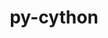 ---
title: "py-cython"
layout: cache
categories: [package, develop-2024-02-25]
meta: {"versions": ["0.29.36", "3.0.5", "3.0.8"], "compilers": ["apple-clang@=15.0.0", "cce@=15.0.1", "gcc@=11.1.0", "gcc@=11.4.0", "gcc@=12.3.0", "gcc@=7.3.1", "gcc@=7.5.0", "gcc@=9.4.0", "oneapi@=2024.0.0"], "oss": ["amzn2", "rhel8", "ubuntu18.04", "ubuntu20.04", "ubuntu22.04", "ventura"], "platforms": ["darwin", "linux"], "targets": ["aarch64", "neoverse_n1", "neoverse_v1", "neoverse_v2", "ppc64le", "x86_64_v3", "zen4"], "stacks": ["aws-isc", "aws-isc-aarch64", "data-vis-sdk", "e4s", "e4s-cray-rhel", "e4s-neoverse-v2", "e4s-neoverse_v1", "e4s-oneapi", "e4s-power", "e4s-rocm-external", "ml-darwin-aarch64-mps", "ml-linux-x86_64-cpu", "ml-linux-x86_64-cuda", "ml-linux-x86_64-rocm", "radiuss", "root", "tutorial"], "num_specs": 58, "num_specs_by_stack": {"ml-darwin-aarch64-mps": 4, "root": 58, "aws-isc-aarch64": 2, "aws-isc": 1, "e4s-cray-rhel": 2, "radiuss": 2, "e4s-neoverse_v1": 7, "e4s-power": 7, "data-vis-sdk": 4, "e4s": 9, "e4s-rocm-external": 1, "e4s-neoverse-v2": 7, "ml-linux-x86_64-cpu": 5, "ml-linux-x86_64-cuda": 5, "ml-linux-x86_64-rocm": 5, "tutorial": 1, "e4s-oneapi": 7}}
spec_details: [{"hash": "anztfzfnjv7ruf7elusb7syg33w3tcmn", "compiler": "apple-clang@=15.0.0", "versions": ["0.29.36"], "os": "ventura", "platform": "darwin", "target": "aarch64", "variants": ["build_system=python_pip", "patches=c4369ad"], "stacks": ["ml-darwin-aarch64-mps", "root"], "size": "-", "tarball": "https://binaries.spack.io/develop-2024-02-25/build_cache/darwin-ventura-aarch64/apple-clang-15.0.0/py-cython-0.29.36/darwin-ventura-aarch64-apple-clang-15.0.0-py-cython-0.29.36-anztfzfnjv7ruf7elusb7syg33w3tcmn.spack"}, {"hash": "huczg4manku7hiw7cmxzyk2du4teh5vu", "compiler": "apple-clang@=15.0.0", "versions": ["3.0.8"], "os": "ventura", "platform": "darwin", "target": "aarch64", "variants": ["build_system=python_pip"], "stacks": ["ml-darwin-aarch64-mps", "root"], "size": "-", "tarball": "https://binaries.spack.io/develop-2024-02-25/build_cache/darwin-ventura-aarch64/apple-clang-15.0.0/py-cython-3.0.8/darwin-ventura-aarch64-apple-clang-15.0.0-py-cython-3.0.8-huczg4manku7hiw7cmxzyk2du4teh5vu.spack"}, {"hash": "vtsln6gmaaxy4jebin5mbpq4d6otxvae", "compiler": "apple-clang@=15.0.0", "versions": ["0.29.36"], "os": "ventura", "platform": "darwin", "target": "aarch64", "variants": ["build_system=python_pip", "patches=c4369ad"], "stacks": ["ml-darwin-aarch64-mps", "root"], "size": "-", "tarball": "https://binaries.spack.io/develop-2024-02-25/build_cache/darwin-ventura-aarch64/apple-clang-15.0.0/py-cython-0.29.36/darwin-ventura-aarch64-apple-clang-15.0.0-py-cython-0.29.36-vtsln6gmaaxy4jebin5mbpq4d6otxvae.spack"}, {"hash": "ntoal54qdnwvs3fjcoupvsflqfudv334", "compiler": "apple-clang@=15.0.0", "versions": ["3.0.8"], "os": "ventura", "platform": "darwin", "target": "aarch64", "variants": ["build_system=python_pip"], "stacks": ["ml-darwin-aarch64-mps", "root"], "size": "-", "tarball": "https://binaries.spack.io/develop-2024-02-25/build_cache/darwin-ventura-aarch64/apple-clang-15.0.0/py-cython-3.0.8/darwin-ventura-aarch64-apple-clang-15.0.0-py-cython-3.0.8-ntoal54qdnwvs3fjcoupvsflqfudv334.spack"}, {"hash": "ajcl3lvi6jy7fm4g6ykh3tc4xedie7f4", "compiler": "gcc@=7.3.1", "versions": ["0.29.36"], "os": "amzn2", "platform": "linux", "target": "aarch64", "variants": ["build_system=python_pip", "patches=c4369ad"], "stacks": ["root", "aws-isc-aarch64"], "size": "-", "tarball": "https://binaries.spack.io/develop-2024-02-25/build_cache/linux-amzn2-aarch64/gcc-7.3.1/py-cython-0.29.36/linux-amzn2-aarch64-gcc-7.3.1-py-cython-0.29.36-ajcl3lvi6jy7fm4g6ykh3tc4xedie7f4.spack"}, {"hash": "fvjkdk5v4unwsg2vnqytdcsblldk3qji", "compiler": "gcc@=7.3.1", "versions": ["0.29.36"], "os": "amzn2", "platform": "linux", "target": "neoverse_n1", "variants": ["build_system=python_pip", "patches=c4369ad"], "stacks": ["root", "aws-isc-aarch64"], "size": "-", "tarball": "https://binaries.spack.io/develop-2024-02-25/build_cache/linux-amzn2-neoverse_n1/gcc-7.3.1/py-cython-0.29.36/linux-amzn2-neoverse_n1-gcc-7.3.1-py-cython-0.29.36-fvjkdk5v4unwsg2vnqytdcsblldk3qji.spack"}, {"hash": "nvgrhmiry6vjpkdhsabv645uhltl7bx3", "compiler": "gcc@=7.3.1", "versions": ["0.29.36"], "os": "amzn2", "platform": "linux", "target": "x86_64_v3", "variants": ["build_system=python_pip", "patches=c4369ad"], "stacks": ["aws-isc", "root"], "size": "-", "tarball": "https://binaries.spack.io/develop-2024-02-25/build_cache/linux-amzn2-x86_64_v3/gcc-7.3.1/py-cython-0.29.36/linux-amzn2-x86_64_v3-gcc-7.3.1-py-cython-0.29.36-nvgrhmiry6vjpkdhsabv645uhltl7bx3.spack"}, {"hash": "zdnmd3cfk7n6d2gvkkmtfq4xutmlffh3", "compiler": "cce@=15.0.1", "versions": ["0.29.36"], "os": "rhel8", "platform": "linux", "target": "zen4", "variants": ["build_system=python_pip", "patches=c4369ad"], "stacks": ["e4s-cray-rhel", "root"], "size": "-", "tarball": "https://binaries.spack.io/develop-2024-02-25/build_cache/linux-rhel8-zen4/cce-15.0.1/py-cython-0.29.36/linux-rhel8-zen4-cce-15.0.1-py-cython-0.29.36-zdnmd3cfk7n6d2gvkkmtfq4xutmlffh3.spack"}, {"hash": "wz7ajiup6c6xmg246vdrpx3xtg6grgrj", "compiler": "cce@=15.0.1", "versions": ["3.0.8"], "os": "rhel8", "platform": "linux", "target": "zen4", "variants": ["build_system=python_pip"], "stacks": ["e4s-cray-rhel", "root"], "size": "-", "tarball": "https://binaries.spack.io/develop-2024-02-25/build_cache/linux-rhel8-zen4/cce-15.0.1/py-cython-3.0.8/linux-rhel8-zen4-cce-15.0.1-py-cython-3.0.8-wz7ajiup6c6xmg246vdrpx3xtg6grgrj.spack"}, {"hash": "aeaaef63meqibxgmggg2wvyhu6j3blku", "compiler": "gcc@=7.5.0", "versions": ["0.29.36"], "os": "ubuntu18.04", "platform": "linux", "target": "x86_64_v3", "variants": ["build_system=python_pip", "patches=c4369ad"], "stacks": ["root", "radiuss"], "size": "-", "tarball": "https://binaries.spack.io/develop-2024-02-25/build_cache/linux-ubuntu18.04-x86_64_v3/gcc-7.5.0/py-cython-0.29.36/linux-ubuntu18.04-x86_64_v3-gcc-7.5.0-py-cython-0.29.36-aeaaef63meqibxgmggg2wvyhu6j3blku.spack"}, {"hash": "abcpasnwpalawhu5gaoc7dsqgqkhgtoy", "compiler": "gcc@=7.5.0", "versions": ["0.29.36"], "os": "ubuntu18.04", "platform": "linux", "target": "x86_64_v3", "variants": ["build_system=python_pip", "patches=c4369ad"], "stacks": ["root", "radiuss"], "size": "-", "tarball": "https://binaries.spack.io/develop-2024-02-25/build_cache/linux-ubuntu18.04-x86_64_v3/gcc-7.5.0/py-cython-0.29.36/linux-ubuntu18.04-x86_64_v3-gcc-7.5.0-py-cython-0.29.36-abcpasnwpalawhu5gaoc7dsqgqkhgtoy.spack"}, {"hash": "yy3avchtlotcczoxenit2tnmfj5nl3ck", "compiler": "gcc@=11.4.0", "versions": ["0.29.36"], "os": "ubuntu20.04", "platform": "linux", "target": "neoverse_v1", "variants": ["build_system=python_pip", "patches=c4369ad"], "stacks": ["e4s-neoverse_v1", "root"], "size": "-", "tarball": "https://binaries.spack.io/develop-2024-02-25/build_cache/linux-ubuntu20.04-neoverse_v1/gcc-11.4.0/py-cython-0.29.36/linux-ubuntu20.04-neoverse_v1-gcc-11.4.0-py-cython-0.29.36-yy3avchtlotcczoxenit2tnmfj5nl3ck.spack"}, {"hash": "mtf6ixluaqdg2q6e47ma2pgyf2aisng6", "compiler": "gcc@=11.4.0", "versions": ["3.0.8"], "os": "ubuntu20.04", "platform": "linux", "target": "neoverse_v1", "variants": ["build_system=python_pip"], "stacks": ["e4s-neoverse_v1", "root"], "size": "-", "tarball": "https://binaries.spack.io/develop-2024-02-25/build_cache/linux-ubuntu20.04-neoverse_v1/gcc-11.4.0/py-cython-3.0.8/linux-ubuntu20.04-neoverse_v1-gcc-11.4.0-py-cython-3.0.8-mtf6ixluaqdg2q6e47ma2pgyf2aisng6.spack"}, {"hash": "okd2slt4efvtorejjsz34vkakzf65aph", "compiler": "gcc@=11.4.0", "versions": ["0.29.36"], "os": "ubuntu20.04", "platform": "linux", "target": "neoverse_v1", "variants": ["build_system=python_pip", "patches=c4369ad"], "stacks": ["e4s-neoverse_v1", "root"], "size": "-", "tarball": "https://binaries.spack.io/develop-2024-02-25/build_cache/linux-ubuntu20.04-neoverse_v1/gcc-11.4.0/py-cython-0.29.36/linux-ubuntu20.04-neoverse_v1-gcc-11.4.0-py-cython-0.29.36-okd2slt4efvtorejjsz34vkakzf65aph.spack"}, {"hash": "puvnvjx7wbakgpcy56g6llj6pwiwrp3t", "compiler": "gcc@=11.4.0", "versions": ["3.0.8"], "os": "ubuntu20.04", "platform": "linux", "target": "neoverse_v1", "variants": ["build_system=python_pip"], "stacks": ["e4s-neoverse_v1", "root"], "size": "-", "tarball": "https://binaries.spack.io/develop-2024-02-25/build_cache/linux-ubuntu20.04-neoverse_v1/gcc-11.4.0/py-cython-3.0.8/linux-ubuntu20.04-neoverse_v1-gcc-11.4.0-py-cython-3.0.8-puvnvjx7wbakgpcy56g6llj6pwiwrp3t.spack"}, {"hash": "xwgbfne65pthr3zdxu7ywjhbr7j33tuc", "compiler": "gcc@=11.4.0", "versions": ["3.0.8"], "os": "ubuntu20.04", "platform": "linux", "target": "neoverse_v1", "variants": ["build_system=python_pip"], "stacks": ["e4s-neoverse_v1", "root"], "size": "-", "tarball": "https://binaries.spack.io/develop-2024-02-25/build_cache/linux-ubuntu20.04-neoverse_v1/gcc-11.4.0/py-cython-3.0.8/linux-ubuntu20.04-neoverse_v1-gcc-11.4.0-py-cython-3.0.8-xwgbfne65pthr3zdxu7ywjhbr7j33tuc.spack"}, {"hash": "v6bck64kvjcezblzlzdkwvovk5dmzgo3", "compiler": "gcc@=11.4.0", "versions": ["0.29.36"], "os": "ubuntu20.04", "platform": "linux", "target": "neoverse_v1", "variants": ["build_system=python_pip", "patches=c4369ad"], "stacks": ["e4s-neoverse_v1", "root"], "size": "-", "tarball": "https://binaries.spack.io/develop-2024-02-25/build_cache/linux-ubuntu20.04-neoverse_v1/gcc-11.4.0/py-cython-0.29.36/linux-ubuntu20.04-neoverse_v1-gcc-11.4.0-py-cython-0.29.36-v6bck64kvjcezblzlzdkwvovk5dmzgo3.spack"}, {"hash": "v5o5amhdxfuk2wg5namo4jqccifcnmhq", "compiler": "gcc@=11.4.0", "versions": ["3.0.5"], "os": "ubuntu20.04", "platform": "linux", "target": "neoverse_v1", "variants": ["build_system=python_pip"], "stacks": ["e4s-neoverse_v1", "root"], "size": "-", "tarball": "https://binaries.spack.io/develop-2024-02-25/build_cache/linux-ubuntu20.04-neoverse_v1/gcc-11.4.0/py-cython-3.0.5/linux-ubuntu20.04-neoverse_v1-gcc-11.4.0-py-cython-3.0.5-v5o5amhdxfuk2wg5namo4jqccifcnmhq.spack"}, {"hash": "irtv5np4fyjy34vuwj4ojgfpoaczdskb", "compiler": "gcc@=9.4.0", "versions": ["0.29.36"], "os": "ubuntu20.04", "platform": "linux", "target": "ppc64le", "variants": ["build_system=python_pip", "patches=c4369ad"], "stacks": ["root", "e4s-power"], "size": "-", "tarball": "https://binaries.spack.io/develop-2024-02-25/build_cache/linux-ubuntu20.04-ppc64le/gcc-9.4.0/py-cython-0.29.36/linux-ubuntu20.04-ppc64le-gcc-9.4.0-py-cython-0.29.36-irtv5np4fyjy34vuwj4ojgfpoaczdskb.spack"}, {"hash": "jo2kneuqt4wcbwg3pc4znvrrgziivnme", "compiler": "gcc@=9.4.0", "versions": ["3.0.8"], "os": "ubuntu20.04", "platform": "linux", "target": "ppc64le", "variants": ["build_system=python_pip"], "stacks": ["root", "e4s-power"], "size": "-", "tarball": "https://binaries.spack.io/develop-2024-02-25/build_cache/linux-ubuntu20.04-ppc64le/gcc-9.4.0/py-cython-3.0.8/linux-ubuntu20.04-ppc64le-gcc-9.4.0-py-cython-3.0.8-jo2kneuqt4wcbwg3pc4znvrrgziivnme.spack"}, {"hash": "tnh3x4kv5ch2dvlkztzf2cvllgdl4itw", "compiler": "gcc@=9.4.0", "versions": ["0.29.36"], "os": "ubuntu20.04", "platform": "linux", "target": "ppc64le", "variants": ["build_system=python_pip", "patches=c4369ad"], "stacks": ["root", "e4s-power"], "size": "-", "tarball": "https://binaries.spack.io/develop-2024-02-25/build_cache/linux-ubuntu20.04-ppc64le/gcc-9.4.0/py-cython-0.29.36/linux-ubuntu20.04-ppc64le-gcc-9.4.0-py-cython-0.29.36-tnh3x4kv5ch2dvlkztzf2cvllgdl4itw.spack"}, {"hash": "kto5afnfsvqsrvikjrnxpstck5fhxprl", "compiler": "gcc@=9.4.0", "versions": ["3.0.8"], "os": "ubuntu20.04", "platform": "linux", "target": "ppc64le", "variants": ["build_system=python_pip"], "stacks": ["root", "e4s-power"], "size": "-", "tarball": "https://binaries.spack.io/develop-2024-02-25/build_cache/linux-ubuntu20.04-ppc64le/gcc-9.4.0/py-cython-3.0.8/linux-ubuntu20.04-ppc64le-gcc-9.4.0-py-cython-3.0.8-kto5afnfsvqsrvikjrnxpstck5fhxprl.spack"}, {"hash": "5xir3ndpkk2flr7s6llimkm2cwy32gje", "compiler": "gcc@=9.4.0", "versions": ["3.0.8"], "os": "ubuntu20.04", "platform": "linux", "target": "ppc64le", "variants": ["build_system=python_pip"], "stacks": ["root", "e4s-power"], "size": "-", "tarball": "https://binaries.spack.io/develop-2024-02-25/build_cache/linux-ubuntu20.04-ppc64le/gcc-9.4.0/py-cython-3.0.8/linux-ubuntu20.04-ppc64le-gcc-9.4.0-py-cython-3.0.8-5xir3ndpkk2flr7s6llimkm2cwy32gje.spack"}, {"hash": "ixnm52vaozihnxduazmjz46sjn3qai6f", "compiler": "gcc@=9.4.0", "versions": ["0.29.36"], "os": "ubuntu20.04", "platform": "linux", "target": "ppc64le", "variants": ["build_system=python_pip", "patches=c4369ad"], "stacks": ["root", "e4s-power"], "size": "-", "tarball": "https://binaries.spack.io/develop-2024-02-25/build_cache/linux-ubuntu20.04-ppc64le/gcc-9.4.0/py-cython-0.29.36/linux-ubuntu20.04-ppc64le-gcc-9.4.0-py-cython-0.29.36-ixnm52vaozihnxduazmjz46sjn3qai6f.spack"}, {"hash": "id7k2meiq566zs45jpqnlt2ofrpktjhx", "compiler": "gcc@=9.4.0", "versions": ["3.0.5"], "os": "ubuntu20.04", "platform": "linux", "target": "ppc64le", "variants": ["build_system=python_pip"], "stacks": ["root", "e4s-power"], "size": "-", "tarball": "https://binaries.spack.io/develop-2024-02-25/build_cache/linux-ubuntu20.04-ppc64le/gcc-9.4.0/py-cython-3.0.5/linux-ubuntu20.04-ppc64le-gcc-9.4.0-py-cython-3.0.5-id7k2meiq566zs45jpqnlt2ofrpktjhx.spack"}, {"hash": "aj62woxownqus23cm6wuxqt5d2si2cbs", "compiler": "gcc@=11.1.0", "versions": ["0.29.36"], "os": "ubuntu20.04", "platform": "linux", "target": "x86_64_v3", "variants": ["build_system=python_pip", "patches=c4369ad"], "stacks": ["data-vis-sdk", "root"], "size": "-", "tarball": "https://binaries.spack.io/develop-2024-02-25/build_cache/linux-ubuntu20.04-x86_64_v3/gcc-11.1.0/py-cython-0.29.36/linux-ubuntu20.04-x86_64_v3-gcc-11.1.0-py-cython-0.29.36-aj62woxownqus23cm6wuxqt5d2si2cbs.spack"}, {"hash": "skcw7jwnlpropmgdcwixi4532s4hq7rh", "compiler": "gcc@=11.1.0", "versions": ["3.0.8"], "os": "ubuntu20.04", "platform": "linux", "target": "x86_64_v3", "variants": ["build_system=python_pip"], "stacks": ["data-vis-sdk", "root"], "size": "-", "tarball": "https://binaries.spack.io/develop-2024-02-25/build_cache/linux-ubuntu20.04-x86_64_v3/gcc-11.1.0/py-cython-3.0.8/linux-ubuntu20.04-x86_64_v3-gcc-11.1.0-py-cython-3.0.8-skcw7jwnlpropmgdcwixi4532s4hq7rh.spack"}, {"hash": "f45silc6bqzgjhnabzzqc5tibwwkqq6l", "compiler": "gcc@=11.1.0", "versions": ["0.29.36"], "os": "ubuntu20.04", "platform": "linux", "target": "x86_64_v3", "variants": ["build_system=python_pip", "patches=c4369ad"], "stacks": ["data-vis-sdk", "root"], "size": "-", "tarball": "https://binaries.spack.io/develop-2024-02-25/build_cache/linux-ubuntu20.04-x86_64_v3/gcc-11.1.0/py-cython-0.29.36/linux-ubuntu20.04-x86_64_v3-gcc-11.1.0-py-cython-0.29.36-f45silc6bqzgjhnabzzqc5tibwwkqq6l.spack"}, {"hash": "vdxbozvrotbv5marhbklc4gtx247to5i", "compiler": "gcc@=11.1.0", "versions": ["3.0.8"], "os": "ubuntu20.04", "platform": "linux", "target": "x86_64_v3", "variants": ["build_system=python_pip"], "stacks": ["data-vis-sdk", "root"], "size": "-", "tarball": "https://binaries.spack.io/develop-2024-02-25/build_cache/linux-ubuntu20.04-x86_64_v3/gcc-11.1.0/py-cython-3.0.8/linux-ubuntu20.04-x86_64_v3-gcc-11.1.0-py-cython-3.0.8-vdxbozvrotbv5marhbklc4gtx247to5i.spack"}, {"hash": "rqtizezcdz4m6zf6k33vbbmrtgb72con", "compiler": "gcc@=11.4.0", "versions": ["0.29.36"], "os": "ubuntu20.04", "platform": "linux", "target": "x86_64_v3", "variants": ["build_system=python_pip", "patches=c4369ad"], "stacks": ["root", "e4s"], "size": "-", "tarball": "https://binaries.spack.io/develop-2024-02-25/build_cache/linux-ubuntu20.04-x86_64_v3/gcc-11.4.0/py-cython-0.29.36/linux-ubuntu20.04-x86_64_v3-gcc-11.4.0-py-cython-0.29.36-rqtizezcdz4m6zf6k33vbbmrtgb72con.spack"}, {"hash": "yblukqfkf3ewmnjgw2aamdlqhnqexjd2", "compiler": "gcc@=11.4.0", "versions": ["0.29.36"], "os": "ubuntu20.04", "platform": "linux", "target": "x86_64_v3", "variants": ["build_system=python_pip", "patches=c4369ad"], "stacks": ["e4s-rocm-external", "root", "e4s"], "size": "-", "tarball": "https://binaries.spack.io/develop-2024-02-25/build_cache/linux-ubuntu20.04-x86_64_v3/gcc-11.4.0/py-cython-0.29.36/linux-ubuntu20.04-x86_64_v3-gcc-11.4.0-py-cython-0.29.36-yblukqfkf3ewmnjgw2aamdlqhnqexjd2.spack"}, {"hash": "c5qooayiamhhufoetz6nmjsyyhufgggv", "compiler": "gcc@=11.4.0", "versions": ["3.0.8"], "os": "ubuntu20.04", "platform": "linux", "target": "x86_64_v3", "variants": ["build_system=python_pip"], "stacks": ["root", "e4s"], "size": "-", "tarball": "https://binaries.spack.io/develop-2024-02-25/build_cache/linux-ubuntu20.04-x86_64_v3/gcc-11.4.0/py-cython-3.0.8/linux-ubuntu20.04-x86_64_v3-gcc-11.4.0-py-cython-3.0.8-c5qooayiamhhufoetz6nmjsyyhufgggv.spack"}, {"hash": "u57nihbarl32x3zpd43b3mmli4p5belz", "compiler": "gcc@=11.4.0", "versions": ["3.0.8"], "os": "ubuntu20.04", "platform": "linux", "target": "x86_64_v3", "variants": ["build_system=python_pip"], "stacks": ["root", "e4s"], "size": "-", "tarball": "https://binaries.spack.io/develop-2024-02-25/build_cache/linux-ubuntu20.04-x86_64_v3/gcc-11.4.0/py-cython-3.0.8/linux-ubuntu20.04-x86_64_v3-gcc-11.4.0-py-cython-3.0.8-u57nihbarl32x3zpd43b3mmli4p5belz.spack"}, {"hash": "h4cgbvdzy3njjn47iz2bo36tzie6ytvt", "compiler": "gcc@=11.4.0", "versions": ["0.29.36"], "os": "ubuntu20.04", "platform": "linux", "target": "x86_64_v3", "variants": ["build_system=python_pip", "patches=c4369ad"], "stacks": ["root", "e4s"], "size": "-", "tarball": "https://binaries.spack.io/develop-2024-02-25/build_cache/linux-ubuntu20.04-x86_64_v3/gcc-11.4.0/py-cython-0.29.36/linux-ubuntu20.04-x86_64_v3-gcc-11.4.0-py-cython-0.29.36-h4cgbvdzy3njjn47iz2bo36tzie6ytvt.spack"}, {"hash": "nrbnlml3nkoogqnnxvoynfq352biszyk", "compiler": "gcc@=11.4.0", "versions": ["3.0.8"], "os": "ubuntu20.04", "platform": "linux", "target": "x86_64_v3", "variants": ["build_system=python_pip"], "stacks": ["root", "e4s"], "size": "-", "tarball": "https://binaries.spack.io/develop-2024-02-25/build_cache/linux-ubuntu20.04-x86_64_v3/gcc-11.4.0/py-cython-3.0.8/linux-ubuntu20.04-x86_64_v3-gcc-11.4.0-py-cython-3.0.8-nrbnlml3nkoogqnnxvoynfq352biszyk.spack"}, {"hash": "gljrjlanecekplxcrgijp5ukohc5bzwn", "compiler": "gcc@=11.4.0", "versions": ["3.0.5"], "os": "ubuntu20.04", "platform": "linux", "target": "x86_64_v3", "variants": ["build_system=python_pip"], "stacks": ["root", "e4s"], "size": "-", "tarball": "https://binaries.spack.io/develop-2024-02-25/build_cache/linux-ubuntu20.04-x86_64_v3/gcc-11.4.0/py-cython-3.0.5/linux-ubuntu20.04-x86_64_v3-gcc-11.4.0-py-cython-3.0.5-gljrjlanecekplxcrgijp5ukohc5bzwn.spack"}, {"hash": "ytn7qee6ur7gyihl6vfatoyrhg6hqxvd", "compiler": "gcc@=11.4.0", "versions": ["0.29.36"], "os": "ubuntu20.04", "platform": "linux", "target": "x86_64_v3", "variants": ["build_system=python_pip", "patches=c4369ad"], "stacks": ["root", "e4s"], "size": "-", "tarball": "https://binaries.spack.io/develop-2024-02-25/build_cache/linux-ubuntu20.04-x86_64_v3/gcc-11.4.0/py-cython-0.29.36/linux-ubuntu20.04-x86_64_v3-gcc-11.4.0-py-cython-0.29.36-ytn7qee6ur7gyihl6vfatoyrhg6hqxvd.spack"}, {"hash": "cag7zj7byrsdrjrghvoorahzgqghypuz", "compiler": "gcc@=11.4.0", "versions": ["3.0.8"], "os": "ubuntu20.04", "platform": "linux", "target": "x86_64_v3", "variants": ["build_system=python_pip"], "stacks": ["root", "e4s"], "size": "-", "tarball": "https://binaries.spack.io/develop-2024-02-25/build_cache/linux-ubuntu20.04-x86_64_v3/gcc-11.4.0/py-cython-3.0.8/linux-ubuntu20.04-x86_64_v3-gcc-11.4.0-py-cython-3.0.8-cag7zj7byrsdrjrghvoorahzgqghypuz.spack"}, {"hash": "iaq5kw7sjym57twnojptipzrlsydimhf", "compiler": "gcc@=11.4.0", "versions": ["0.29.36"], "os": "ubuntu22.04", "platform": "linux", "target": "neoverse_v2", "variants": ["build_system=python_pip", "patches=c4369ad"], "stacks": ["e4s-neoverse-v2", "root"], "size": "-", "tarball": "https://binaries.spack.io/develop-2024-02-25/build_cache/linux-ubuntu22.04-neoverse_v2/gcc-11.4.0/py-cython-0.29.36/linux-ubuntu22.04-neoverse_v2-gcc-11.4.0-py-cython-0.29.36-iaq5kw7sjym57twnojptipzrlsydimhf.spack"}, {"hash": "v3sps3psdzwwoprttg4qiwfjspylo72a", "compiler": "gcc@=11.4.0", "versions": ["3.0.8"], "os": "ubuntu22.04", "platform": "linux", "target": "neoverse_v2", "variants": ["build_system=python_pip"], "stacks": ["e4s-neoverse-v2", "root"], "size": "-", "tarball": "https://binaries.spack.io/develop-2024-02-25/build_cache/linux-ubuntu22.04-neoverse_v2/gcc-11.4.0/py-cython-3.0.8/linux-ubuntu22.04-neoverse_v2-gcc-11.4.0-py-cython-3.0.8-v3sps3psdzwwoprttg4qiwfjspylo72a.spack"}, {"hash": "gfjjwaea45opdcmfmr7udhtif3e5rlut", "compiler": "gcc@=11.4.0", "versions": ["0.29.36"], "os": "ubuntu22.04", "platform": "linux", "target": "neoverse_v2", "variants": ["build_system=python_pip", "patches=c4369ad"], "stacks": ["e4s-neoverse-v2", "root"], "size": "-", "tarball": "https://binaries.spack.io/develop-2024-02-25/build_cache/linux-ubuntu22.04-neoverse_v2/gcc-11.4.0/py-cython-0.29.36/linux-ubuntu22.04-neoverse_v2-gcc-11.4.0-py-cython-0.29.36-gfjjwaea45opdcmfmr7udhtif3e5rlut.spack"}, {"hash": "2dm2vdb4j3w5wilxqcs6irsteglvitvt", "compiler": "gcc@=11.4.0", "versions": ["3.0.8"], "os": "ubuntu22.04", "platform": "linux", "target": "neoverse_v2", "variants": ["build_system=python_pip"], "stacks": ["e4s-neoverse-v2", "root"], "size": "-", "tarball": "https://binaries.spack.io/develop-2024-02-25/build_cache/linux-ubuntu22.04-neoverse_v2/gcc-11.4.0/py-cython-3.0.8/linux-ubuntu22.04-neoverse_v2-gcc-11.4.0-py-cython-3.0.8-2dm2vdb4j3w5wilxqcs6irsteglvitvt.spack"}, {"hash": "mk277efjikcyv3e3q4q6pg46nxxglgdp", "compiler": "gcc@=11.4.0", "versions": ["3.0.8"], "os": "ubuntu22.04", "platform": "linux", "target": "neoverse_v2", "variants": ["build_system=python_pip"], "stacks": ["e4s-neoverse-v2", "root"], "size": "-", "tarball": "https://binaries.spack.io/develop-2024-02-25/build_cache/linux-ubuntu22.04-neoverse_v2/gcc-11.4.0/py-cython-3.0.8/linux-ubuntu22.04-neoverse_v2-gcc-11.4.0-py-cython-3.0.8-mk277efjikcyv3e3q4q6pg46nxxglgdp.spack"}, {"hash": "fvi4d4xwtzc5sqjncokxutg76z4esoqr", "compiler": "gcc@=11.4.0", "versions": ["0.29.36"], "os": "ubuntu22.04", "platform": "linux", "target": "neoverse_v2", "variants": ["build_system=python_pip", "patches=c4369ad"], "stacks": ["e4s-neoverse-v2", "root"], "size": "-", "tarball": "https://binaries.spack.io/develop-2024-02-25/build_cache/linux-ubuntu22.04-neoverse_v2/gcc-11.4.0/py-cython-0.29.36/linux-ubuntu22.04-neoverse_v2-gcc-11.4.0-py-cython-0.29.36-fvi4d4xwtzc5sqjncokxutg76z4esoqr.spack"}, {"hash": "z55waqwqr2mbxtkjedzhkziskj7tprsu", "compiler": "gcc@=11.4.0", "versions": ["3.0.5"], "os": "ubuntu22.04", "platform": "linux", "target": "neoverse_v2", "variants": ["build_system=python_pip"], "stacks": ["e4s-neoverse-v2", "root"], "size": "-", "tarball": "https://binaries.spack.io/develop-2024-02-25/build_cache/linux-ubuntu22.04-neoverse_v2/gcc-11.4.0/py-cython-3.0.5/linux-ubuntu22.04-neoverse_v2-gcc-11.4.0-py-cython-3.0.5-z55waqwqr2mbxtkjedzhkziskj7tprsu.spack"}, {"hash": "mjeo6vd33stmrpej36len7xaibnjc2sj", "compiler": "gcc@=11.4.0", "versions": ["0.29.36"], "os": "ubuntu22.04", "platform": "linux", "target": "x86_64_v3", "variants": ["build_system=python_pip", "patches=c4369ad"], "stacks": ["ml-linux-x86_64-cpu", "root", "ml-linux-x86_64-cuda", "ml-linux-x86_64-rocm"], "size": "-", "tarball": "https://binaries.spack.io/develop-2024-02-25/build_cache/linux-ubuntu22.04-x86_64_v3/gcc-11.4.0/py-cython-0.29.36/linux-ubuntu22.04-x86_64_v3-gcc-11.4.0-py-cython-0.29.36-mjeo6vd33stmrpej36len7xaibnjc2sj.spack"}, {"hash": "7ftjy76tb2szqrywl533ufi3fxvsb7wb", "compiler": "gcc@=11.4.0", "versions": ["3.0.8"], "os": "ubuntu22.04", "platform": "linux", "target": "x86_64_v3", "variants": ["build_system=python_pip"], "stacks": ["ml-linux-x86_64-cpu", "root", "ml-linux-x86_64-cuda", "ml-linux-x86_64-rocm"], "size": "-", "tarball": "https://binaries.spack.io/develop-2024-02-25/build_cache/linux-ubuntu22.04-x86_64_v3/gcc-11.4.0/py-cython-3.0.8/linux-ubuntu22.04-x86_64_v3-gcc-11.4.0-py-cython-3.0.8-7ftjy76tb2szqrywl533ufi3fxvsb7wb.spack"}, {"hash": "233r4ffal36dslgxfsquwt6nsep2fkbo", "compiler": "gcc@=11.4.0", "versions": ["0.29.36"], "os": "ubuntu22.04", "platform": "linux", "target": "x86_64_v3", "variants": ["build_system=python_pip", "patches=c4369ad"], "stacks": ["ml-linux-x86_64-cpu", "root", "ml-linux-x86_64-cuda", "ml-linux-x86_64-rocm"], "size": "-", "tarball": "https://binaries.spack.io/develop-2024-02-25/build_cache/linux-ubuntu22.04-x86_64_v3/gcc-11.4.0/py-cython-0.29.36/linux-ubuntu22.04-x86_64_v3-gcc-11.4.0-py-cython-0.29.36-233r4ffal36dslgxfsquwt6nsep2fkbo.spack"}, {"hash": "vr4sdarg6f4v64pqio2rug4p44okbolo", "compiler": "gcc@=11.4.0", "versions": ["3.0.8"], "os": "ubuntu22.04", "platform": "linux", "target": "x86_64_v3", "variants": ["build_system=python_pip"], "stacks": ["ml-linux-x86_64-cpu", "root", "ml-linux-x86_64-cuda", "ml-linux-x86_64-rocm"], "size": "-", "tarball": "https://binaries.spack.io/develop-2024-02-25/build_cache/linux-ubuntu22.04-x86_64_v3/gcc-11.4.0/py-cython-3.0.8/linux-ubuntu22.04-x86_64_v3-gcc-11.4.0-py-cython-3.0.8-vr4sdarg6f4v64pqio2rug4p44okbolo.spack"}, {"hash": "7frttwfnmwemeoi5jy3g56n6fgnkm4tp", "compiler": "gcc@=11.4.0", "versions": ["0.29.36"], "os": "ubuntu22.04", "platform": "linux", "target": "x86_64_v3", "variants": ["build_system=python_pip", "patches=c4369ad"], "stacks": ["ml-linux-x86_64-cpu", "root", "ml-linux-x86_64-cuda", "ml-linux-x86_64-rocm"], "size": "-", "tarball": "https://binaries.spack.io/develop-2024-02-25/build_cache/linux-ubuntu22.04-x86_64_v3/gcc-11.4.0/py-cython-0.29.36/linux-ubuntu22.04-x86_64_v3-gcc-11.4.0-py-cython-0.29.36-7frttwfnmwemeoi5jy3g56n6fgnkm4tp.spack"}, {"hash": "2vgdpak7gia3j4fljcqf55vn2gdyd6h3", "compiler": "gcc@=12.3.0", "versions": ["0.29.36"], "os": "ubuntu22.04", "platform": "linux", "target": "x86_64_v3", "variants": ["build_system=python_pip", "patches=c4369ad"], "stacks": ["root", "tutorial"], "size": "-", "tarball": "https://binaries.spack.io/develop-2024-02-25/build_cache/linux-ubuntu22.04-x86_64_v3/gcc-12.3.0/py-cython-0.29.36/linux-ubuntu22.04-x86_64_v3-gcc-12.3.0-py-cython-0.29.36-2vgdpak7gia3j4fljcqf55vn2gdyd6h3.spack"}, {"hash": "u2m3yrawqwp7b7ta2ld57byuxrbtb5ih", "compiler": "oneapi@=2024.0.0", "versions": ["3.0.8"], "os": "ubuntu22.04", "platform": "linux", "target": "x86_64_v3", "variants": ["build_system=python_pip"], "stacks": ["e4s-oneapi", "root"], "size": "-", "tarball": "https://binaries.spack.io/develop-2024-02-25/build_cache/linux-ubuntu22.04-x86_64_v3/oneapi-2024.0.0/py-cython-3.0.8/linux-ubuntu22.04-x86_64_v3-oneapi-2024.0.0-py-cython-3.0.8-u2m3yrawqwp7b7ta2ld57byuxrbtb5ih.spack"}, {"hash": "tdgemwttc7wndgeixqatsvmf57kv3iuy", "compiler": "oneapi@=2024.0.0", "versions": ["0.29.36"], "os": "ubuntu22.04", "platform": "linux", "target": "x86_64_v3", "variants": ["build_system=python_pip", "patches=c4369ad"], "stacks": ["e4s-oneapi", "root"], "size": "-", "tarball": "https://binaries.spack.io/develop-2024-02-25/build_cache/linux-ubuntu22.04-x86_64_v3/oneapi-2024.0.0/py-cython-0.29.36/linux-ubuntu22.04-x86_64_v3-oneapi-2024.0.0-py-cython-0.29.36-tdgemwttc7wndgeixqatsvmf57kv3iuy.spack"}, {"hash": "jbjsyus4a4t4rzgme4wgp7aq55zalvbd", "compiler": "oneapi@=2024.0.0", "versions": ["0.29.36"], "os": "ubuntu22.04", "platform": "linux", "target": "x86_64_v3", "variants": ["build_system=python_pip", "patches=c4369ad"], "stacks": ["e4s-oneapi", "root"], "size": "-", "tarball": "https://binaries.spack.io/develop-2024-02-25/build_cache/linux-ubuntu22.04-x86_64_v3/oneapi-2024.0.0/py-cython-0.29.36/linux-ubuntu22.04-x86_64_v3-oneapi-2024.0.0-py-cython-0.29.36-jbjsyus4a4t4rzgme4wgp7aq55zalvbd.spack"}, {"hash": "ppnjzqm4f76woxttwdmdyq3egfkqwotz", "compiler": "oneapi@=2024.0.0", "versions": ["3.0.8"], "os": "ubuntu22.04", "platform": "linux", "target": "x86_64_v3", "variants": ["build_system=python_pip"], "stacks": ["e4s-oneapi", "root"], "size": "-", "tarball": "https://binaries.spack.io/develop-2024-02-25/build_cache/linux-ubuntu22.04-x86_64_v3/oneapi-2024.0.0/py-cython-3.0.8/linux-ubuntu22.04-x86_64_v3-oneapi-2024.0.0-py-cython-3.0.8-ppnjzqm4f76woxttwdmdyq3egfkqwotz.spack"}, {"hash": "cmsowij3etzb3doq5tobp3653w3pp4hu", "compiler": "oneapi@=2024.0.0", "versions": ["3.0.8"], "os": "ubuntu22.04", "platform": "linux", "target": "x86_64_v3", "variants": ["build_system=python_pip"], "stacks": ["e4s-oneapi", "root"], "size": "-", "tarball": "https://binaries.spack.io/develop-2024-02-25/build_cache/linux-ubuntu22.04-x86_64_v3/oneapi-2024.0.0/py-cython-3.0.8/linux-ubuntu22.04-x86_64_v3-oneapi-2024.0.0-py-cython-3.0.8-cmsowij3etzb3doq5tobp3653w3pp4hu.spack"}, {"hash": "ahfx46zx7vbrbounuwp5xx2mtzpgqknn", "compiler": "oneapi@=2024.0.0", "versions": ["0.29.36"], "os": "ubuntu22.04", "platform": "linux", "target": "x86_64_v3", "variants": ["build_system=python_pip", "patches=c4369ad"], "stacks": ["e4s-oneapi", "root"], "size": "-", "tarball": "https://binaries.spack.io/develop-2024-02-25/build_cache/linux-ubuntu22.04-x86_64_v3/oneapi-2024.0.0/py-cython-0.29.36/linux-ubuntu22.04-x86_64_v3-oneapi-2024.0.0-py-cython-0.29.36-ahfx46zx7vbrbounuwp5xx2mtzpgqknn.spack"}, {"hash": "kkd7eveolzynfgwpx367bfyd37zia76e", "compiler": "oneapi@=2024.0.0", "versions": ["3.0.5"], "os": "ubuntu22.04", "platform": "linux", "target": "x86_64_v3", "variants": ["build_system=python_pip"], "stacks": ["e4s-oneapi", "root"], "size": "-", "tarball": "https://binaries.spack.io/develop-2024-02-25/build_cache/linux-ubuntu22.04-x86_64_v3/oneapi-2024.0.0/py-cython-3.0.5/linux-ubuntu22.04-x86_64_v3-oneapi-2024.0.0-py-cython-3.0.5-kkd7eveolzynfgwpx367bfyd37zia76e.spack"}]
---